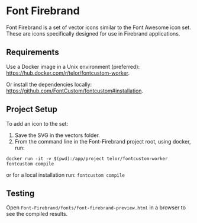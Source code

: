 # Font Firebrand

Font Firebrand is a set of vector icons similar to the Font Awesome icon set.  These are icons specifically designed for use in Firebrand applications.

## Requirements

Use a Docker image in a Unix environment (preferred): <https://hub.docker.com/r/telor/fontcustom-worker>.

Or install the dependencies locally: <https://github.com/FontCustom/fontcustom#installation>.

## Project Setup

To add an icon to the set:

1. Save the SVG in the vectors folder.
2. From the command line in the Font-Firebrand project root, using docker, run:

`docker run -it -v $(pwd):/app/project telor/fontcustom-worker fontcustom compile`

or for a local installation run: `fontcustom compile`

## Testing

Open `Font-Firebrand/fonts/font-firebrand-preview.html` in a browser to see the compiled results.
